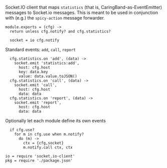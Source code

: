Socket.IO client that maps `statistics` (that is, CaringBand-as-EventEmitter) messages to Socket.io messages.
This is meant to be used in conjunction with (e.g.) the `spicy-action` message forwarder.

    module.exports = (cfg) ->
      return unless cfg.notify? and cfg.statistics?

      socket = io cfg.notify

Standard events: `add`, `call`, `report`

      cfg.statistics.on 'add', (data) ->
        socket.emit 'statistics:add',
          host: cfg.host
          key: data.key
          value: data.value.toJSON()
      cfg.statistics.on 'call', (data) ->
        socket.emit 'call',
          host: cfg.host
          data: data
      cfg.statistics.on 'report', (data) ->
        socket.emit 'report',
          host: cfg.host
          data: data

Optionally let each module define its own events

      if cfg.use?
        for m in cfg.use when m.notify?
          do (m) ->
            ctx = {cfg,socket}
            m.notify.call ctx, ctx

    io = require 'socket.io-client'
    pkg = require './package.json'
